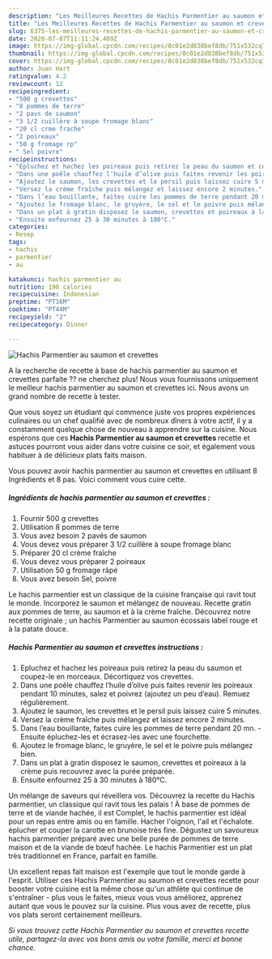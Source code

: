 ```yaml
---
description: "Les Meilleures Recettes de Hachis Parmentier au saumon et crevettes"
title: "Les Meilleures Recettes de Hachis Parmentier au saumon et crevettes"
slug: 6375-les-meilleures-recettes-de-hachis-parmentier-au-saumon-et-crevettes
date: 2020-07-07T11:11:24.409Z
image: https://img-global.cpcdn.com/recipes/8c01e2d838bef8db/751x532cq70/hachis-parmentier-au-saumon-et-crevettes-photo-principale-de-la-recette.jpg
thumbnail: https://img-global.cpcdn.com/recipes/8c01e2d838bef8db/751x532cq70/hachis-parmentier-au-saumon-et-crevettes-photo-principale-de-la-recette.jpg
cover: https://img-global.cpcdn.com/recipes/8c01e2d838bef8db/751x532cq70/hachis-parmentier-au-saumon-et-crevettes-photo-principale-de-la-recette.jpg
author: Juan Hart
ratingvalue: 4.2
reviewcount: 12
recipeingredient:
- "500 g crevettes"
- "8 pommes de terre"
- "2 pavs de saumon"
- "3 1/2 cuillère à soupe fromage blanc"
- "20 cl crme frache"
- "2 poireaux"
- "50 g fromage rp"
- " Sel poivre"
recipeinstructions:
- "Epluchez et hachez les poireaux puis retirez la peau du saumon et coupez-le en morceaux. Décortiquez vos crevettes."
- "Dans une poêle chauffez l’huile d’olive puis faites revenir les poireaux pendant 10 minutes, salez et poivrez (ajoutez un peu d’eau). Remuez régulièrement."
- "Ajoutez le saumon, les crevettes et le persil puis laissez cuire 5 minutes."
- "Versez la crème fraîche puis mélangez et laissez encore 2 minutes."
- "Dans l’eau bouillante, faites cuire les pommes de terre pendant 20 mn.  Ensuite épluchez-les et écrasez-les avec une fourchette."
- "Ajoutez le fromage blanc, le gruyère, le sel et le poivre puis mélangez bien."
- "Dans un plat à gratin disposez le saumon, crevettes et poireaux à la crème puis recouvrez avec la purée préparée."
- "Ensuite enfournez 25 à 30 minutes à 180°C."
categories:
- Resep
tags:
- hachis
- parmentier
- au

katakunci: hachis parmentier au 
nutrition: 198 calories
recipecuisine: Indonesian
preptime: "PT16M"
cooktime: "PT44M"
recipeyield: "2"
recipecategory: Dinner

---
```



![Hachis Parmentier au saumon et crevettes](https://img-global.cpcdn.com/recipes/8c01e2d838bef8db/751x532cq70/hachis-parmentier-au-saumon-et-crevettes-photo-principale-de-la-recette.jpg)

A la recherche de recette à base de hachis parmentier au saumon et crevettes parfaite ?? ne cherchez plus! Nous vous fournissons uniquement le meilleur hachis parmentier au saumon et crevettes ici. Nous avons un grand nombre de recette à tester.

Que vous soyez un étudiant qui commence juste vos propres expériences culinaires ou un chef qualifié avec de nombreux dîners à votre actif, il y a constamment quelque chose de nouveau à apprendre sur la cuisine. Nous espérons que ces <strong> Hachis Parmentier au saumon et crevettes </strong> recette et astuces pourront vous aider dans votre cuisine ce soir, et également vous habituer à de délicieux plats faits maison.

<!--inarticleads1-->

Vous pouvez avoir hachis parmentier au saumon et crevettes en utilisant 8 Ingrédients et 8 pas. Voici comment vous cuire cette.

##### Ingrédients de hachis parmentier au saumon et crevettes :

1. Fournir 500 g crevettes
1. Utilisation 8 pommes de terre
1. Vous avez besoin 2 pavés de saumon
1. Vous devez vous préparer 3 1/2 cuillère à soupe fromage blanc
1. Préparer 20 cl crème fraîche
1. Vous devez vous préparer 2 poireaux
1. Utilisation 50 g fromage râpé
1. Vous avez besoin  Sel, poivre


Le hachis parmentier est un classique de la cuisine française qui ravit tout le monde. Incorporez le saumon et mélangez de nouveau. Recette gratin aux pommes de terre, au saumon et à la crème fraîche. Découvrez notre recette originale ; un hachis Parmentier au saumon écossais label rouge et à la patate douce. 

<!--inarticleads2-->

##### Hachis Parmentier au saumon et crevettes instructions :

1. Epluchez et hachez les poireaux puis retirez la peau du saumon et coupez-le en morceaux. Décortiquez vos crevettes.
1. Dans une poêle chauffez l’huile d’olive puis faites revenir les poireaux pendant 10 minutes, salez et poivrez (ajoutez un peu d’eau). Remuez régulièrement.
1. Ajoutez le saumon, les crevettes et le persil puis laissez cuire 5 minutes.
1. Versez la crème fraîche puis mélangez et laissez encore 2 minutes.
1. Dans l’eau bouillante, faites cuire les pommes de terre pendant 20 mn.  - Ensuite épluchez-les et écrasez-les avec une fourchette.
1. Ajoutez le fromage blanc, le gruyère, le sel et le poivre puis mélangez bien.
1. Dans un plat à gratin disposez le saumon, crevettes et poireaux à la crème puis recouvrez avec la purée préparée.
1. Ensuite enfournez 25 à 30 minutes à 180°C.


Un mélange de saveurs qui réveillera vos. Découvrez la recette du Hachis parmentier, un classique qui ravit tous les palais ! À base de pommes de terre et de viande hachée, il est Complet, le hachis parmentier est idéal pour un repas entre amis ou en famille. Hacher l&#39;oignon, l&#39;ail et l&#39;échalote. éplucher et couper la carotte en brunoise très fine. Dégustez un savoureux hachis parmentier préparé avec une belle purée de pommes de terre maison et de la viande de bœuf hachée. Le hachis Parmentier est un plat très traditionnel en France, parfait en famille. 

<!--inarticleads1-->

<p>
Un excellent repas fait maison est l'exemple que tout le monde garde à l'esprit. Utiliser ces Hachis Parmentier au saumon et crevettes recette pour booster votre cuisine est la même chose qu'un athlète qui continue de s'entraîner - plus vous le faites, mieux vous vous améliorez, apprenez autant que vous le pouvez sur la cuisine. Plus vous avez de recette, plus vos plats seront certainement meilleurs.
</p>

<p>
<i>Si vous trouvez cette Hachis Parmentier au saumon et crevettes recette utile, partagez-la avec vos bons amis ou votre famille, merci et bonne chance.</i>
</p>
